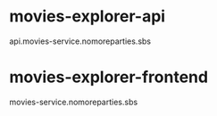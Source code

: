 # movies-explorer-api
api.movies-service.nomoreparties.sbs

# movies-explorer-frontend
movies-service.nomoreparties.sbs
